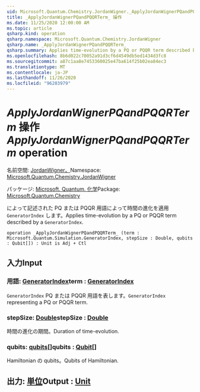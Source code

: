 ```yaml
---
uid: Microsoft.Quantum.Chemistry.JordanWigner._ApplyJordanWignerPQandPQQRTerm_
title: _ApplyJordanWignerPQandPQQRTerm_ 操作
ms.date: 11/25/2020 12:00:00 AM
ms.topic: article
qsharp.kind: operation
qsharp.namespace: Microsoft.Quantum.Chemistry.JordanWigner
qsharp.name: _ApplyJordanWignerPQandPQQRTerm_
qsharp.summary: Applies time-evolution by a PQ or PQQR term described by a `GeneratorIndex`.
ms.openlocfilehash: 8b6d022c70052a91d3cf6d4549db5ed1434d3fc8
ms.sourcegitcommit: a87c1aa8e7453360025e47ba614f25b02ea84ec3
ms.translationtype: MT
ms.contentlocale: ja-JP
ms.lasthandoff: 11/26/2020
ms.locfileid: "96203979"
---
```

# <a name="_applyjordanwignerpqandpqqrterm_-operation"></a><span data-ttu-id="9b67a-102">_ApplyJordanWignerPQandPQQRTerm_ 操作</span><span class="sxs-lookup"><span data-stu-id="9b67a-102">_ApplyJordanWignerPQandPQQRTerm_ operation</span></span>

<span data-ttu-id="9b67a-103">名前空間: [JordanWigner。](xref:Microsoft.Quantum.Chemistry.JordanWigner)</span><span class="sxs-lookup"><span data-stu-id="9b67a-103">Namespace: [Microsoft.Quantum.Chemistry.JordanWigner](xref:Microsoft.Quantum.Chemistry.JordanWigner)</span></span>

<span data-ttu-id="9b67a-104">パッケージ: [Microsoft. Quantum. 化学](https://nuget.org/packages/Microsoft.Quantum.Chemistry)</span><span class="sxs-lookup"><span data-stu-id="9b67a-104">Package: [Microsoft.Quantum.Chemistry](https://nuget.org/packages/Microsoft.Quantum.Chemistry)</span></span>


<span data-ttu-id="9b67a-105">によって記述された PQ または PQQR 用語によって時間の進化を適用 `GeneratorIndex` します。</span><span class="sxs-lookup"><span data-stu-id="9b67a-105">Applies time-evolution by a PQ or PQQR term described by a `GeneratorIndex`.</span></span>

```qsharp
operation _ApplyJordanWignerPQandPQQRTerm_ (term : Microsoft.Quantum.Simulation.GeneratorIndex, stepSize : Double, qubits : Qubit[]) : Unit is Adj + Ctl
```


## <a name="input"></a><span data-ttu-id="9b67a-106">入力</span><span class="sxs-lookup"><span data-stu-id="9b67a-106">Input</span></span>

### <a name="term--generatorindex"></a><span data-ttu-id="9b67a-107">用語: [GeneratorIndex](xref:Microsoft.Quantum.Simulation.GeneratorIndex)</span><span class="sxs-lookup"><span data-stu-id="9b67a-107">term : [GeneratorIndex](xref:Microsoft.Quantum.Simulation.GeneratorIndex)</span></span>

<span data-ttu-id="9b67a-108">`GeneratorIndex` PQ または PQQR 用語を表します。</span><span class="sxs-lookup"><span data-stu-id="9b67a-108">`GeneratorIndex` representing a PQ or PQQR term.</span></span>


### <a name="stepsize--double"></a><span data-ttu-id="9b67a-109">stepSize: [Double](xref:microsoft.quantum.lang-ref.double)</span><span class="sxs-lookup"><span data-stu-id="9b67a-109">stepSize : [Double](xref:microsoft.quantum.lang-ref.double)</span></span>

<span data-ttu-id="9b67a-110">時間の進化の期間。</span><span class="sxs-lookup"><span data-stu-id="9b67a-110">Duration of time-evolution.</span></span>


### <a name="qubits--qubit"></a><span data-ttu-id="9b67a-111">qubits: [qubits](xref:microsoft.quantum.lang-ref.qubit)[]</span><span class="sxs-lookup"><span data-stu-id="9b67a-111">qubits : [Qubit](xref:microsoft.quantum.lang-ref.qubit)[]</span></span>

<span data-ttu-id="9b67a-112">Hamiltonian の qubits。</span><span class="sxs-lookup"><span data-stu-id="9b67a-112">Qubits of Hamiltonian.</span></span>



## <a name="output--unit"></a><span data-ttu-id="9b67a-113">出力: [単位](xref:microsoft.quantum.lang-ref.unit)</span><span class="sxs-lookup"><span data-stu-id="9b67a-113">Output : [Unit](xref:microsoft.quantum.lang-ref.unit)</span></span>

